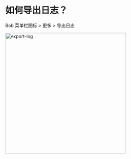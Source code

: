 # 如何导出日志？

Bob 菜单栏图标 > 更多 > 导出日志

<img src="https://gh.wwang.de/ripperhe/oss/master/2021/0826/export-log.png" alt="export-log" width=380 />